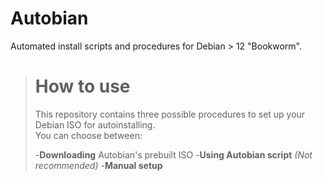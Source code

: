 # Autobian

Automated install scripts and procedures for Debian > 12 "Bookworm".

> # How to use
>  
> This repository contains three possible procedures to set up your Debian ISO for autoinstalling.  
> You can choose between:
>  
> -**Downloading** Autobian's prebuilt ISO
> -**Using Autobian script** _(Not recommended)_
> -**Manual setup**